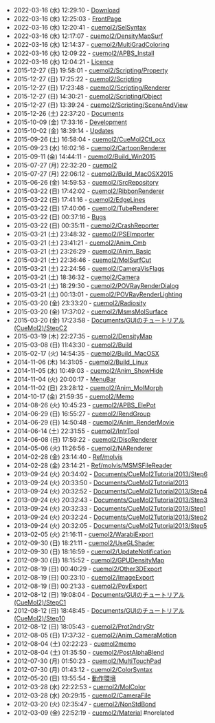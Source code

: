 * 2022-03-16 (水) 12:29:10 - [Download](../Download)
* 2022-03-16 (水) 12:25:03 - [FrontPage](../FrontPage)
* 2022-03-16 (水) 12:20:41 - [cuemol2/SelSyntax](../cuemol2/SelSyntax)
* 2022-03-16 (水) 12:17:07 - [cuemol2/DensityMapSurf](../cuemol2/DensityMapSurf)
* 2022-03-16 (水) 12:14:37 - [cuemol2/MultiGradColoring](../cuemol2/MultiGradColoring)
* 2022-03-16 (水) 12:09:22 - [cuemol2/APBS_Install](../cuemol2/APBS_Install)
* 2022-03-16 (水) 12:04:21 - [Licence](../Licence)
* 2015-12-27 (日) 19:58:01 - [cuemol2/Scripting/Property](../cuemol2/Scripting/Property)
* 2015-12-27 (日) 17:25:22 - [cuemol2/Scripting](../cuemol2/Scripting)
* 2015-12-27 (日) 17:23:48 - [cuemol2/Scripting/Renderer](../cuemol2/Scripting/Renderer)
* 2015-12-27 (日) 14:30:21 - [cuemol2/Scripting/Object](../cuemol2/Scripting/Object)
* 2015-12-27 (日) 13:39:24 - [cuemol2/Scripting/SceneAndView](../cuemol2/Scripting/SceneAndView)
* 2015-12-26 (土) 22:37:20 - [Documents](../Documents)
* 2015-10-09 (金) 17:33:16 - [Development](../Development)
* 2015-10-02 (金) 18:39:14 - [Updates](../Updates)
* 2015-09-26 (土) 16:58:04 - [cuemol2/CueMol2Ctl_ocx](../cuemol2/CueMol2Ctl_ocx)
* 2015-09-23 (水) 16:02:16 - [cuemol2/CartoonRenderer](../cuemol2/CartoonRenderer)
* 2015-09-11 (金) 14:44:11 - [cuemol2/Build_Win2015](../cuemol2/Build_Win2015)
* 2015-07-27 (月) 22:32:20 - [cuemol2](../cuemol2)
* 2015-07-27 (月) 22:06:12 - [cuemol2/Build_MacOSX2015](../cuemol2/Build_MacOSX2015)
* 2015-06-26 (金) 14:59:53 - [cuemol2/SrcRepository](../cuemol2/SrcRepository)
* 2015-03-22 (日) 17:42:02 - [cuemol2/RibbonRenderer](../cuemol2/RibbonRenderer)
* 2015-03-22 (日) 17:41:16 - [cuemol2/EdgeLines](../cuemol2/EdgeLines)
* 2015-03-22 (日) 17:40:06 - [cuemol2/TubeRenderer](../cuemol2/TubeRenderer)
* 2015-03-22 (日) 00:37:16 - [Bugs](../Bugs)
* 2015-03-22 (日) 00:35:11 - [cuemol2/CrashReporter](../cuemol2/CrashReporter)
* 2015-03-21 (土) 23:48:32 - [cuemol2/PSEImporter](../cuemol2/PSEImporter)
* 2015-03-21 (土) 23:41:21 - [cuemol2/Anim_Cmb](../cuemol2/Anim_Cmb)
* 2015-03-21 (土) 23:26:29 - [cuemol2/Anim_Basic](../cuemol2/Anim_Basic)
* 2015-03-21 (土) 22:36:46 - [cuemol2/MolSurfCut](../cuemol2/MolSurfCut)
* 2015-03-21 (土) 22:24:56 - [cuemol2/CameraVisFlags](../cuemol2/CameraVisFlags)
* 2015-03-21 (土) 18:36:32 - [cuemol2/Camera](../cuemol2/Camera)
* 2015-03-21 (土) 18:29:30 - [cuemol2/POVRayRenderDialog](../cuemol2/POVRayRenderDialog)
* 2015-03-21 (土) 00:13:01 - [cuemol2/POVRayRenderLighting](../cuemol2/POVRayRenderLighting)
* 2015-03-20 (金) 23:33:20 - [cuemol2/Radiosity](../cuemol2/Radiosity)
* 2015-03-20 (金) 17:37:02 - [cuemol2/MsmsMolSurface](../cuemol2/MsmsMolSurface)
* 2015-03-20 (金) 17:23:58 - [Documents/GUIのチュートリアル(CueMol2)/StepC2](../Documents/GUIのチュートリアル(CueMol2)/StepC2)
* 2015-03-19 (木) 22:27:35 - [cuemol2/DensityMap](../cuemol2/DensityMap)
* 2015-03-08 (日) 11:43:30 - [cuemol2/Build](../cuemol2/Build)
* 2015-02-17 (火) 14:54:35 - [cuemol2/Build_MacOSX](../cuemol2/Build_MacOSX)
* 2014-11-06 (木) 14:31:05 - [cuemol2/Build_Linux](../cuemol2/Build_Linux)
* 2014-11-05 (水) 10:49:03 - [cuemol2/Anim_ShowHide](../cuemol2/Anim_ShowHide)
* 2014-11-04 (火) 20:00:17 - [MenuBar](../MenuBar)
* 2014-11-02 (日) 23:28:12 - [cuemol2/Anim_MolMorph](../cuemol2/Anim_MolMorph)
* 2014-10-17 (金) 21:59:35 - [cuemol2/Memo](../cuemol2/Memo)
* 2014-08-26 (火) 10:45:23 - [cuemol2/APBS_ElePot](../cuemol2/APBS_ElePot)
* 2014-06-29 (日) 16:55:27 - [cuemol2/RendGroup](../cuemol2/RendGroup)
* 2014-06-29 (日) 14:50:48 - [cuemol2/Anim_RenderMovie](../cuemol2/Anim_RenderMovie)
* 2014-06-14 (土) 22:31:55 - [cuemol2/IntrTool](../cuemol2/IntrTool)
* 2014-06-08 (日) 17:59:22 - [cuemol2/DisoRenderer](../cuemol2/DisoRenderer)
* 2014-05-06 (火) 11:26:56 - [cuemol2/NARenderer](../cuemol2/NARenderer)
* 2014-02-28 (金) 23:14:40 - [Ref/molvis](../Ref/molvis)
* 2014-02-28 (金) 23:14:21 - [Ref/molvis/MSMSFileReader](../Ref/molvis/MSMSFileReader)
* 2013-09-24 (火) 20:34:02 - [Documents/CueMol2Tutorial2013/Step6](../Documents/CueMol2Tutorial2013/Step6)
* 2013-09-24 (火) 20:33:50 - [Documents/CueMol2Tutorial2013](../Documents/CueMol2Tutorial2013)
* 2013-09-24 (火) 20:32:52 - [Documents/CueMol2Tutorial2013/Step4](../Documents/CueMol2Tutorial2013/Step4)
* 2013-09-24 (火) 20:32:43 - [Documents/CueMol2Tutorial2013/Step3](../Documents/CueMol2Tutorial2013/Step3)
* 2013-09-24 (火) 20:32:33 - [Documents/CueMol2Tutorial2013/Step1](../Documents/CueMol2Tutorial2013/Step1)
* 2013-09-24 (火) 20:32:24 - [Documents/CueMol2Tutorial2013/Step2](../Documents/CueMol2Tutorial2013/Step2)
* 2013-09-24 (火) 20:32:05 - [Documents/CueMol2Tutorial2013/Step5](../Documents/CueMol2Tutorial2013/Step5)
* 2013-02-05 (火) 21:16:11 - [cuemol2/WarabiExport](../cuemol2/WarabiExport)
* 2012-09-30 (日) 18:21:11 - [cuemol2/UseGLShader](../cuemol2/UseGLShader)
* 2012-09-30 (日) 18:16:59 - [cuemol2/UpdateNotification](../cuemol2/UpdateNotification)
* 2012-09-30 (日) 18:15:52 - [cuemol2/GPUDensityMap](../cuemol2/GPUDensityMap)
* 2012-08-19 (日) 00:40:29 - [cuemol2/Other3DExport](../cuemol2/Other3DExport)
* 2012-08-19 (日) 00:23:10 - [cuemol2/ImageExport](../cuemol2/ImageExport)
* 2012-08-19 (日) 00:21:33 - [cuemol2/PovExport](../cuemol2/PovExport)
* 2012-08-12 (日) 19:08:04 - [Documents/GUIのチュートリアル(CueMol2)/StepC1](../Documents/GUIのチュートリアル(CueMol2)/StepC1)
* 2012-08-12 (日) 18:48:45 - [Documents/GUIのチュートリアル(CueMol2)/Step10](../Documents/GUIのチュートリアル(CueMol2)/Step10)
* 2012-08-12 (日) 18:05:43 - [cuemol2/Prot2ndryStr](../cuemol2/Prot2ndryStr)
* 2012-08-05 (日) 17:37:32 - [cuemol2/Anim_CameraMotion](../cuemol2/Anim_CameraMotion)
* 2012-08-04 (土) 02:22:23 - [cuemol2memo](../cuemol2memo)
* 2012-08-04 (土) 01:35:50 - [cuemol2/PostAlphaBlend](../cuemol2/PostAlphaBlend)
* 2012-07-30 (月) 01:50:23 - [cuemol2/MultiTouchPad](../cuemol2/MultiTouchPad)
* 2012-07-30 (月) 01:43:12 - [cuemol2/ColorSyntax](../cuemol2/ColorSyntax)
* 2012-05-20 (日) 13:55:54 - [動作環境](../動作環境)
* 2012-03-28 (水) 22:22:53 - [cuemol2/MolColor](../cuemol2/MolColor)
* 2012-03-28 (水) 20:29:15 - [cuemol2/CameraFile](../cuemol2/CameraFile)
* 2012-03-20 (火) 02:35:47 - [cuemol2/NonStdBond](../cuemol2/NonStdBond)
* 2012-03-09 (金) 22:52:19 - [cuemol2/Material](../cuemol2/Material)
#norelated